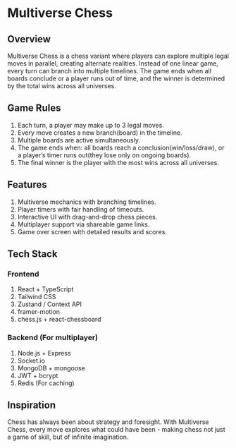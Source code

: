 # Multiverse Chess

## Overview

Multiverse Chess is a chess variant where players can explore multiple legal moves in parallel, creating alternate realities. Instead of one linear game, every turn can branch into multiple timelines. The game ends when all boards conclude or a player runs out of time, and the winner is determined by the total wins across all universes.

## Game Rules

1. Each turn, a player may make up to 3 legal moves.
2. Every move creates a new branch(board) in the timeline.
3. Multiple boards are active simultaneously.
4. The game ends when: all boards reach a conclusion(win/loss/draw), or a player’s timer runs out(they lose only on ongoing boards).
5. The final winner is the player with the most wins across all universes.

## Features

1. Multiverse mechanics with branching timelines.
2. Player timers with fair handling of timeouts.
3. Interactive UI with drag-and-drop chess pieces.
4. Multiplayer support via shareable game links.
5. Game over screen with detailed results and scores.

## Tech Stack

### Frontend

1. React + TypeScript
2. Tailwind CSS
3. Zustand / Context API
4. framer-motion
5. chess.js + react-chessboard

### Backend (For multiplayer)

1. Node.js + Express
2. Socket.io
3. MongoDB + mongoose
4. JWT + bcrypt
5. Redis (For caching)

## Inspiration

Chess has always been about strategy and foresight. With Multiverse Chess, every move explores what could have been - making chess not just a game of skill, but of infinite imagination.










